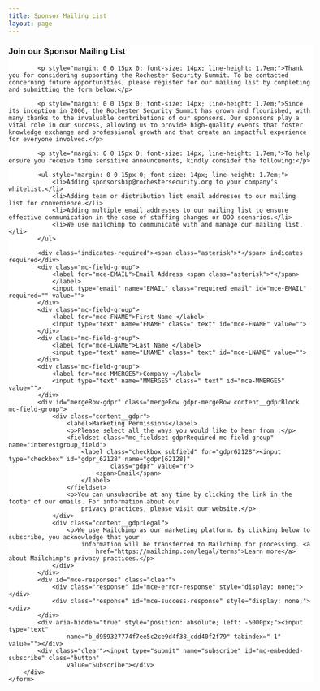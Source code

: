 ```yaml
---
title: Sponsor Mailing List
layout: page
---
```


<!-- Begin Mailchimp Signup Form -->
<link href="//cdn-images.mailchimp.com/embedcode/classic-061523.css" rel="stylesheet" type="text/css">
<style type="text/css">
	#mc_embed_signup {
		background: #fff;
		false;
		clear: left;
		font: 14px Helvetica, Arial, sans-serif;
		width: 600px;
	}

	/* Add your own Mailchimp form style overrides in your site stylesheet or in this style block.
	   We recommend moving this block and the preceding CSS link to the HEAD of your HTML file. */
</style>
<style type="text/css">
	#mc-embedded-subscribe-form input[type=checkbox] {
		display: inline;
		width: auto;
		margin-right: 10px;
	}

	#mergeRow-gdpr {
		margin-top: 20px;
	}

	#mergeRow-gdpr fieldset label {
		font-weight: normal;
	}

	#mc-embedded-subscribe-form .mc_fieldset {
		border: none;
		min-height: 0px;
		padding-bottom: 0px;
	}
</style>
<div id="mc_embed_signup">
	<form
		action="https://rocissa.us10.list-manage.com/subscribe/post?u=d959327774f7ee5c2ce9d4f38&amp;id=cdd40f2f79&amp;v_id=5396&amp;f_id=00735ae5f0"
		method="post" id="mc-embedded-subscribe-form" name="mc-embedded-subscribe-form" class="validate" target="_blank">
		<div id="mc_embed_signup_scroll">
			<h3>Join our Sponsor Mailing List</h3>

			<p style="margin: 0 0 15px 0; font-size: 14px; line-height: 1.7em;">Thank you for considering supporting the Rochester Security Summit. To be contacted concerning future opportunities, please register for our mailing list by completing and submitting the form below.</p>

			<p style="margin: 0 0 15px 0; font-size: 14px; line-height: 1.7em;">Since its inception in 2006, the Rochester Security Summit has grown and flourished, with many thanks to the invaluable contributions of our sponsors. Our sponsors play a vital role in our success, allowing us to provide high-quality events that foster knowledge exchange and professional growth and that create an impactful experience for everyone involved.</p>

			<p style="margin: 0 0 15px 0; font-size: 14px; line-height: 1.7em;">To help ensure you receive time sensitive announcements, kindly consider the following:</p>

			<ul style="margin: 0 0 15px 0; font-size: 14px; line-height: 1.7em;">
				<li>Adding sponsorship@rochestersecurity.org to your company's whitelist.</li>
				<li>Adding team or distribution list email addresses to our mailing list for convenience.</li>
				<li>Adding multiple email addresses to our mailing list to ensure effective communication in the case of staffing changes or OOO scenarios.</li>
				<li>We use mailchimp to communicate with and manage our mailing list.</li>
			</ul>

			<div class="indicates-required"><span class="asterisk">*</span> indicates required</div>
			<div class="mc-field-group">
				<label for="mce-EMAIL">Email Address <span class="asterisk">*</span>
				</label>
				<input type="email" name="EMAIL" class="required email" id="mce-EMAIL" required="" value="">
			</div>
			<div class="mc-field-group">
				<label for="mce-FNAME">First Name </label>
				<input type="text" name="FNAME" class=" text" id="mce-FNAME" value="">
			</div>
			<div class="mc-field-group">
				<label for="mce-LNAME">Last Name </label>
				<input type="text" name="LNAME" class=" text" id="mce-LNAME" value="">
			</div>
			<div class="mc-field-group">
				<label for="mce-MMERGE5">Company </label>
				<input type="text" name="MMERGE5" class=" text" id="mce-MMERGE5" value="">
			</div>
			<div id="mergeRow-gdpr" class="mergeRow gdpr-mergeRow content__gdprBlock mc-field-group">
				<div class="content__gdpr">
					<label>Marketing Permissions</label>
					<p>Please select all the ways you would like to hear from :</p>
					<fieldset class="mc_fieldset gdprRequired mc-field-group" name="interestgroup_field">
						<label class="checkbox subfield" for="gdpr62128"><input type="checkbox" id="gdpr_62128" name="gdpr[62128]"
								class="gdpr" value="Y">
							<span>Email</span>
						</label>
					</fieldset>
					<p>You can unsubscribe at any time by clicking the link in the footer of our emails. For information about our
						privacy practices, please visit our website.</p>
				</div>
				<div class="content__gdprLegal">
					<p>We use Mailchimp as our marketing platform. By clicking below to subscribe, you acknowledge that your
						information will be transferred to Mailchimp for processing. <a
							href="https://mailchimp.com/legal/terms">Learn more</a> about Mailchimp's privacy practices.</p>
				</div>
			</div>
			<div id="mce-responses" class="clear">
				<div class="response" id="mce-error-response" style="display: none;"></div>
				<div class="response" id="mce-success-response" style="display: none;"></div>
			</div>
			<div aria-hidden="true" style="position: absolute; left: -5000px;"><input type="text"
					name="b_d959327774f7ee5c2ce9d4f38_cdd40f2f79" tabindex="-1" value=""></div>
			<div class="clear"><input type="submit" name="subscribe" id="mc-embedded-subscribe" class="button"
					value="Subscribe"></div>
		</div>
	</form>
</div>
<script type="text/javascript" src="//s3.amazonaws.com/downloads.mailchimp.com/js/mc-validate.js"></script>
<script
	type="text/javascript">(function ($) { window.fnames = new Array(); window.ftypes = new Array(); fnames[0] = 'EMAIL'; ftypes[0] = 'email'; fnames[1] = 'FNAME'; ftypes[1] = 'text'; fnames[2] = 'LNAME'; ftypes[2] = 'text'; fnames[5] = 'MMERGE5'; ftypes[5] = 'text'; fnames[3] = 'ADDRESS'; ftypes[3] = 'address'; fnames[4] = 'PHONE'; ftypes[4] = 'phone'; fnames[6] = 'MMERGE6'; ftypes[6] = 'text'; fnames[7] = 'MMERGE7'; ftypes[7] = 'text'; }(jQuery)); var $mcj = jQuery.noConflict(true);</script>
<!--End mc_embed_signup-->